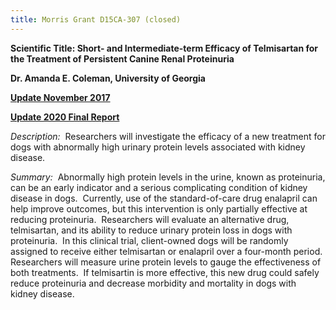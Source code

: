 ```yaml
---
title: Morris Grant D15CA-307 (closed)
---
```

**Scientific Title: Short- and Intermediate-term Efficacy of Telmisartan for the Treatment of Persistent Canine Renal Proteinuria**

**Dr. Amanda E. Coleman, University of Georgia**

[**Update November 2017**](</files/D15CA-307 Nov 2017 update.pdf>)

**[Update 2020 Final Report](https://www.samoyedhealthfoundation.org/files/d15ca307final.pdf)**

*Description:*  Researchers will investigate the efficacy of a new treatment for dogs with abnormally high urinary protein levels associated with kidney disease.

*Summary:*  Abnormally high protein levels in the urine, known as proteinuria, can be an early indicator and a serious complicating condition of kidney disease in dogs.  Currently, use of the standard-of-care drug enalapril can help improve outcomes, but this intervention is only partially effective at reducing proteinuria. 
Researchers will evaluate an alternative drug, telmisartan, and its
ability to reduce urinary protein loss in dogs with proteinuria.  In
this clinical trial, client-owned dogs will be randomly assigned to
receive either telmisartan or enalapril over a four-month period. 
Researchers will measure urine protein levels to gauge the effectiveness
of both treatments.  If telmisartin is more effective, this new drug
could safely reduce proteinuria and decrease morbidity and mortality in
dogs with kidney disease.
